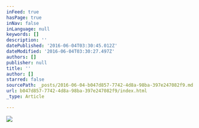 ```yaml
---
inFeed: true
hasPage: true
inNav: false
inLanguage: null
keywords: []
description: ''
datePublished: '2016-06-04T03:30:45.012Z'
dateModified: '2016-06-04T03:30:27.497Z'
authors: []
publisher: null
title: ''
author: []
starred: false
sourcePath: _posts/2016-06-04-b047d857-7742-4d8a-98ba-397e247082f9.md
url: b047d857-7742-4d8a-98ba-397e247082f9/index.html
_type: Article

---
```

![](https://the-grid-user-content.s3-us-west-2.amazonaws.com/28ea05fe-669f-4d8e-bf4d-bcc3c5abfe05.jpg)